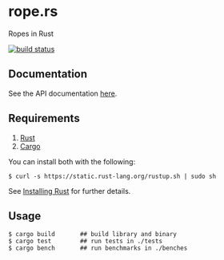 # rope.rs

Ropes in Rust

[![build status](https://api.travis-ci.org/darinmorrison/rope.rs.svg?branch=master)](https://travis-ci.org/darinmorrison/rope.rs)

## Documentation

See the API documentation [here](http://www.rust-ci.org/darinmorrison/rope.rs/doc/rope/).

## Requirements

1.   [Rust](http://www.rust-lang.org/)
2.   [Cargo](http://crates.io/)

You can install both with the following:

```
$ curl -s https://static.rust-lang.org/rustup.sh | sudo sh
```

See [Installing Rust](http://doc.rust-lang.org/guide.html#installing-rust) for further details.

## Usage

```
$ cargo build       ## build library and binary
$ cargo test        ## run tests in ./tests
$ cargo bench       ## run benchmarks in ./benches
```
